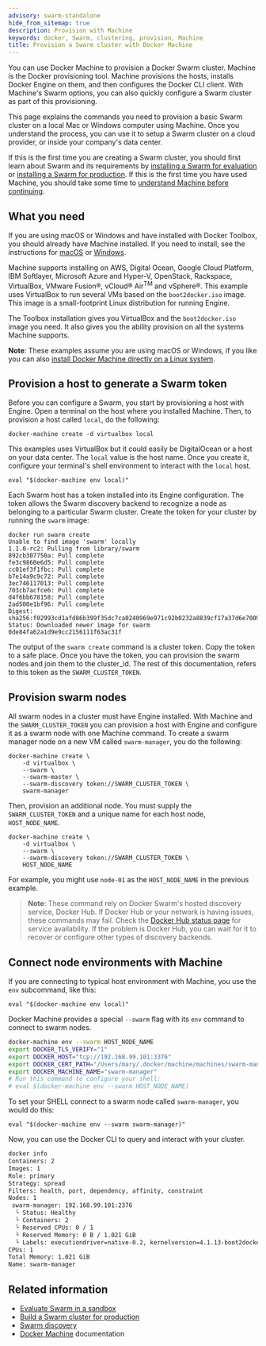 ```yaml
---
advisory: swarm-standalone
hide_from_sitemap: true
description: Provision with Machine
keywords: docker, Swarm, clustering, provision, Machine
title: Provision a Swarm cluster with Docker Machine
---
```


You can use Docker Machine to provision a Docker Swarm cluster. Machine is the
Docker provisioning tool. Machine provisions the hosts, installs Docker Engine
on them, and then configures the Docker CLI client. With Machine's Swarm
options, you can also quickly configure a Swarm cluster as part of this
provisioning.

This page explains the commands you need to provision a basic Swarm cluster on a
local Mac or Windows computer using Machine. Once you understand the process,
you can use it to setup a Swarm cluster on a cloud provider, or inside your
company's data center.

If this is the first time you are creating a Swarm cluster, you should first
learn about Swarm and its requirements by
[installing a Swarm for evaluation](install-w-machine.md) or
[installing a Swarm for production](install-manual.md). If this is the first
time you have used Machine, you should take some time to
[understand Machine before continuing](/machine).


## What you need

If you are using macOS or Windows and have installed with Docker Toolbox, you
should already have Machine installed. If you need to install, see the
instructions for [macOS](/docker-for-mac/) or
[Windows](/docker-for-windows/).

Machine supports installing on AWS, Digital Ocean, Google Cloud Platform, IBM
Softlayer, Microsoft Azure and Hyper-V, OpenStack, Rackspace, VirtualBox, VMware
Fusion&reg;, vCloud&reg; Air<sup>TM</sup> and vSphere&reg;. This example uses
VirtualBox to run several VMs based on the `boot2docker.iso` image.
This image is a small-footprint Linux distribution for running Engine.

The Toolbox installation gives you VirtualBox and the `boot2docker.iso` image
you need. It also gives you the ability provision on all the systems Machine
supports.

**Note**: These examples assume you are using macOS or Windows, if you like you can also
[install Docker Machine directly on a Linux system](/machine/install-machine).

## Provision a host to generate a Swarm token

Before you can configure a Swarm, you start by provisioning a host with Engine.
Open a terminal on the host where you installed Machine. Then, to provision a
host called `local`, do the following:

```
docker-machine create -d virtualbox local
```

This examples uses VirtualBox but it could easily be DigitalOcean or a host on
your data center. The `local` value is the host name. Once you create it,
configure your terminal's shell environment to interact with the `local` host.

```
eval "$(docker-machine env local)"
```

Each Swarm host has a token installed into its Engine configuration. The token
allows the Swarm discovery backend to recognize a node as belonging to a
particular Swarm cluster. Create the token for your cluster by running the
`swarm` image:

```
docker run swarm create
Unable to find image 'swarm' locally
1.1.0-rc2: Pulling from library/swarm
892cb307750a: Pull complete
fe3c9860e6d5: Pull complete
cc01ef3f1fbc: Pull complete
b7e14a9c9c72: Pull complete
3ec746117013: Pull complete
703cb7acfce6: Pull complete
d4f6bb678158: Pull complete
2ad500e1bf96: Pull complete
Digest: sha256:f02993cd1afd86b399f35dc7ca0240969e971c92b0232a8839cf17a37d6e7009
Status: Downloaded newer image for swarm
0de84fa62a1d9e9cc2156111f63ac31f
```

The output of the `swarm create` command is a cluster token. Copy the token to a
safe place. Once you have the token, you can provision the
swarm nodes and join them to the cluster_id. The rest of this documentation,
refers to this token as the `SWARM_CLUSTER_TOKEN`.

## Provision swarm nodes

All swarm nodes in a cluster must have Engine installed. With Machine and the
`SWARM_CLUSTER_TOKEN` you can provision a host with Engine and configure it as a
swarm node with one Machine command. To create a swarm manager node on a new VM
called `swarm-manager`, you do the following:

```
docker-machine create \
    -d virtualbox \
    --swarm \
    --swarm-master \
    --swarm-discovery token://SWARM_CLUSTER_TOKEN \
    swarm-manager
```

Then, provision an additional node. You must supply the
`SWARM_CLUSTER_TOKEN` and a unique name for each host node, `HOST_NODE_NAME`.

```
docker-machine create \
    -d virtualbox \
    --swarm \
    --swarm-discovery token://SWARM_CLUSTER_TOKEN \
    HOST_NODE_NAME
```

For example, you might use `node-01` as the `HOST_NODE_NAME` in the previous
example.

>**Note**: These command rely on Docker Swarm's hosted discovery service, Docker
Hub. If Docker Hub or your network is having issues, these commands may fail.
Check the [Docker Hub status page](http://status.docker.com/) for service
availability. If the problem is Docker Hub, you can wait for it to recover or
configure other types of discovery backends.

## Connect node environments with Machine

If you are connecting to typical host environment with Machine, you use the
`env` subcommand, like this:

```
eval "$(docker-machine env local)"
```

Docker Machine provides a special `--swarm` flag with its `env` command to
connect to swarm nodes.

```bash
docker-machine env --swarm HOST_NODE_NAME
export DOCKER_TLS_VERIFY="1"
export DOCKER_HOST="tcp://192.168.99.101:3376"
export DOCKER_CERT_PATH="/Users/mary/.docker/machine/machines/swarm-manager"
export DOCKER_MACHINE_NAME="swarm-manager"
# Run this command to configure your shell:
# eval $(docker-machine env --swarm HOST_NODE_NAME)
```

To set your SHELL connect to a swarm node called `swarm-manager`, you would do
this:

```
eval "$(docker-machine env --swarm swarm-manager)"
```

Now, you can use the Docker CLI to query and interact with your cluster.

```bash
docker info
Containers: 2
Images: 1
Role: primary
Strategy: spread
Filters: health, port, dependency, affinity, constraint
Nodes: 1
 swarm-manager: 192.168.99.101:2376
  └ Status: Healthy
  └ Containers: 2
  └ Reserved CPUs: 0 / 1
  └ Reserved Memory: 0 B / 1.021 GiB
  └ Labels: executiondriver=native-0.2, kernelversion=4.1.13-boot2docker, operatingsystem=Boot2Docker 1.9.1 (TCL 6.4.1); master : cef800b - Fri Nov 20 19:33:59 UTC 2015, provider=virtualbox, storagedriver=aufs
CPUs: 1
Total Memory: 1.021 GiB
Name: swarm-manager
```

## Related information

* [Evaluate Swarm in a sandbox](install-w-machine.md)
* [Build a Swarm cluster for production](install-manual.md)
* [Swarm discovery](discovery.md)
* [Docker Machine](/machine/index.md) documentation
